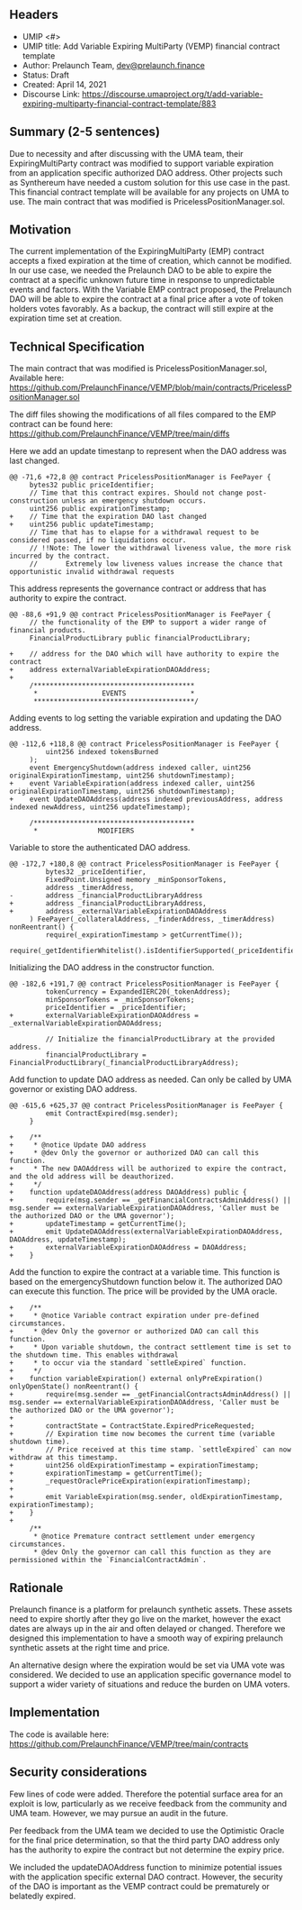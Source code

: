 ## Headers
- UMIP <#> 
- UMIP title: Add Variable Expiring MultiParty (VEMP) financial contract template
- Author: Prelaunch Team, dev@prelaunch.finance
- Status: Draft
- Created: April 14, 2021
- Discourse Link: https://discourse.umaproject.org/t/add-variable-expiring-multiparty-financial-contract-template/883

## Summary (2-5 sentences)
Due to necessity and after discussing with the UMA team, their ExpiringMultiParty contract was modified to support variable expiration from an application specific authorized DAO address. Other projects such as Synthereum have needed a custom solution for this use case in the past. This financial contract template will be available for any projects on UMA to use. The main contract that was modified is PricelessPositionManager.sol.

## Motivation
The current implementation of the ExpiringMultiParty (EMP) contract accepts a fixed expiration at the time of creation, which cannot be modified. In our use case, we needed the Prelaunch DAO to be able to expire the contract at a specific unknown future time in response to unpredictable events and factors. With the Variable EMP contract proposed, the Prelaunch DAO will be able to expire the contract at a final price after a vote of token holders votes favorably. As a backup, the contract will still expire at the expiration time set at creation. 

## Technical Specification
The main contract that was modified is PricelessPositionManager.sol, Available here: https://github.com/PrelaunchFinance/VEMP/blob/main/contracts/PricelessPositionManager.sol

The diff files showing the modifications of all files compared to the EMP contract can be found here: https://github.com/PrelaunchFinance/VEMP/tree/main/diffs
      
Here we add an update timestanp to represent when the DAO address was last changed.

    @@ -71,6 +72,8 @@ contract PricelessPositionManager is FeePayer {
         bytes32 public priceIdentifier;
         // Time that this contract expires. Should not change post-construction unless an emergency shutdown occurs.
         uint256 public expirationTimestamp;
    +    // Time that the expiration DAO last changed
    +    uint256 public updateTimestamp;
         // Time that has to elapse for a withdrawal request to be considered passed, if no liquidations occur.
         // !!Note: The lower the withdrawal liveness value, the more risk incurred by the contract.
         //       Extremely low liveness values increase the chance that opportunistic invalid withdrawal requests
         
This address represents the governance contract or address that has authority to expire the contract.

    @@ -88,6 +91,9 @@ contract PricelessPositionManager is FeePayer {
         // the functionality of the EMP to support a wider range of financial products.
         FinancialProductLibrary public financialProductLibrary;
     
    +    // address for the DAO which will have authority to expire the contract
    +    address externalVariableExpirationDAOAddress;
    +
         /****************************************
          *                EVENTS                *
          ****************************************/
          
Adding events to log setting the variable expiration and updating the DAO address.

    @@ -112,6 +118,8 @@ contract PricelessPositionManager is FeePayer {
             uint256 indexed tokensBurned
         );
         event EmergencyShutdown(address indexed caller, uint256 originalExpirationTimestamp, uint256 shutdownTimestamp);
    +    event VariableExpiration(address indexed caller, uint256 originalExpirationTimestamp, uint256 shutdownTimestamp);
    +    event UpdateDAOAddress(address indexed previousAddress, address indexed newAddress, uint256 updateTimestamp);
     
         /****************************************
          *               MODIFIERS              *


Variable to store the authenticated DAO address.

    @@ -172,7 +180,8 @@ contract PricelessPositionManager is FeePayer {
             bytes32 _priceIdentifier,
             FixedPoint.Unsigned memory _minSponsorTokens,
             address _timerAddress,
    -        address _financialProductLibraryAddress
    +        address _financialProductLibraryAddress,
    +        address _externalVariableExpirationDAOAddress
         ) FeePayer(_collateralAddress, _finderAddress, _timerAddress) nonReentrant() {
             require(_expirationTimestamp > getCurrentTime());
             require(_getIdentifierWhitelist().isIdentifierSupported(_priceIdentifier));
             
Initializing the DAO address in the constructor function.

    @@ -182,6 +191,7 @@ contract PricelessPositionManager is FeePayer {
             tokenCurrency = ExpandedIERC20(_tokenAddress);
             minSponsorTokens = _minSponsorTokens;
             priceIdentifier = _priceIdentifier;
    +        externalVariableExpirationDAOAddress = _externalVariableExpirationDAOAddress;
     
             // Initialize the financialProductLibrary at the provided address.
             financialProductLibrary = FinancialProductLibrary(_financialProductLibraryAddress);
             
Add function to update DAO address as needed. Can only be called by UMA governor or existing DAO address.

    @@ -615,6 +625,37 @@ contract PricelessPositionManager is FeePayer {
             emit ContractExpired(msg.sender);
         }
     
    +    /**
    +     * @notice Update DAO address
    +     * @dev Only the governor or authorized DAO can call this function.
    +     * The new DAOAddress will be authorized to expire the contract, and the old address will be deauthorized.
    +     */
    +    function updateDAOAddress(address DAOAddress) public {
    +        require(msg.sender == _getFinancialContractsAdminAddress() || msg.sender == externalVariableExpirationDAOAddress, 'Caller must be the authorized DAO or the UMA governor');
    +        updateTimestamp = getCurrentTime();
    +        emit UpdateDAOAddress(externalVariableExpirationDAOAddress, DAOAddress, updateTimestamp);
    +        externalVariableExpirationDAOAddress = DAOAddress;
    +    }
  
  Add the function to expire the contract at a variable time. This function is based on the emergencyShutdown function below it. The authorized DAO can execute this function. The price will be provided by the UMA oracle.
  
    +    /**
    +     * @notice Variable contract expiration under pre-defined circumstances.
    +     * @dev Only the governor or authorized DAO can call this function.
    +     * Upon variable shutdown, the contract settlement time is set to the shutdown time. This enables withdrawal
    +     * to occur via the standard `settleExpired` function.
    +     */
    +    function variableExpiration() external onlyPreExpiration() onlyOpenState() nonReentrant() {
    +        require(msg.sender == _getFinancialContractsAdminAddress() || msg.sender == externalVariableExpirationDAOAddress, 'Caller must be the authorized DAO or the UMA governor');
    +
    +        contractState = ContractState.ExpiredPriceRequested;
    +        // Expiration time now becomes the current time (variable shutdown time).
    +        // Price received at this time stamp. `settleExpired` can now withdraw at this timestamp.
    +        uint256 oldExpirationTimestamp = expirationTimestamp;
    +        expirationTimestamp = getCurrentTime();
    +        _requestOraclePriceExpiration(expirationTimestamp);
    +
    +        emit VariableExpiration(msg.sender, oldExpirationTimestamp, expirationTimestamp);
    +    }
    +
         /**
          * @notice Premature contract settlement under emergency circumstances.
          * @dev Only the governor can call this function as they are permissioned within the `FinancialContractAdmin`.


## Rationale
Prelaunch finance is a platform for prelaunch synthetic assets. These assets need to expire shortly after they go live on the market, however the exact dates are always up in the air and often delayed or changed. Therefore we designed this implementation to have a smooth way of expiring prelaunch synthetic assets at the right time and price.

An alternative design where the expiration would be set via UMA vote was considered. We decided to use an application specific governance model to support a wider variety of situations and reduce the burden on UMA voters. 

## Implementation
The code is available here: https://github.com/PrelaunchFinance/VEMP/tree/main/contracts

## Security considerations
Few lines of code were added. Therefore the potential surface area for an exploit is low, particularly as we receive feedback from the community and UMA team. However, we may pursue an audit in the future.

Per feedback from the UMA team we decided to use the Optimistic Oracle for the final price determination, so that the third party DAO address only has the authority to expire the contract but not determine the expiry price.

We included the updateDAOAddress function to minimize potential issues with the application specific external DAO contract. However, the security of the DAO is important as the VEMP contract could be prematurely or belatedly expired. 

